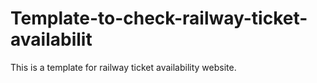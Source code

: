 # Template-to-check-railway-ticket-availabilit
This is a template for railway ticket availability website.
